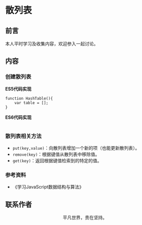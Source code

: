 # 散列表

## 前言

本人平时学习及收集内容，欢迎参入一起讨论。

## 内容

### 创建散列表

**ES5代码实现**

```
function HashTable(){
    var table = [];
}

```

**ES6代码实现**

```
```

### 散列表相关方法

- `put(key,value)`：向散列表增加一个新的项（也能更新散列表）。
- `remove(key)`：根据键值从散列表中移除值。
- `get(key)`：返回根据键值检索到的特定的值。

### 参考资料

- 《学习JavaScript数据结构与算法》

## 联系作者

<div align="center">
    <p>
        平凡世界，贵在坚持。
    </p>
    <img :src="$withBase('/about/contact.png')" />
</div>